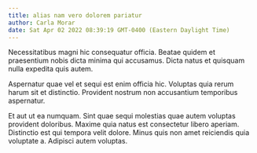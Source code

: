 ```yaml
---
title: alias nam vero dolorem pariatur
author: Carla Morar
date: Sat Apr 02 2022 08:39:19 GMT-0400 (Eastern Daylight Time)
---
```

Necessitatibus magni hic consequatur officia. Beatae quidem et praesentium nobis dicta minima qui accusamus. Dicta natus et quisquam nulla expedita quis autem.

 Aspernatur quae vel et sequi est enim officia hic. Voluptas quia rerum harum sit et distinctio. Provident nostrum non accusantium temporibus aspernatur.

 Et aut ut ea numquam. Sint quae sequi molestias quae autem voluptas provident doloribus. Maxime quia natus est consectetur libero aperiam. Distinctio est qui tempora velit dolore. Minus quis non amet reiciendis quia voluptate a. Adipisci autem voluptas.